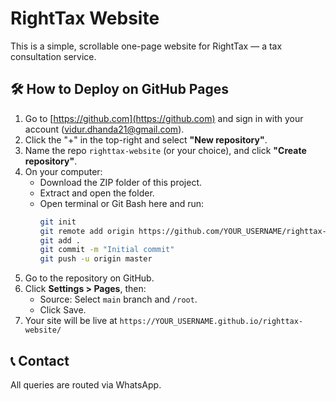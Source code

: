 # RightTax Website

This is a simple, scrollable one-page website for RightTax — a tax consultation service.

## 🛠 How to Deploy on GitHub Pages

1. Go to [https://github.com](https://github.com) and sign in with your account (vidur.dhanda21@gmail.com).
2. Click the "+" in the top-right and select **"New repository"**.
3. Name the repo `righttax-website` (or your choice), and click **"Create repository"**.
4. On your computer:
   - Download the ZIP folder of this project.
   - Extract and open the folder.
   - Open terminal or Git Bash here and run:
     ```bash
     git init
     git remote add origin https://github.com/YOUR_USERNAME/righttax-website.git
     git add .
     git commit -m "Initial commit"
     git push -u origin master
     ```
5. Go to the repository on GitHub.
6. Click **Settings > Pages**, then:
   - Source: Select `main` branch and `/root`.
   - Click Save.
7. Your site will be live at `https://YOUR_USERNAME.github.io/righttax-website/`

## 📞 Contact
All queries are routed via WhatsApp.
